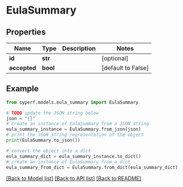 # EulaSummary


## Properties

Name | Type | Description | Notes
------------ | ------------- | ------------- | -------------
**id** | **str** |  | [optional] 
**accepted** | **bool** |  | [default to False]

## Example

```python
from cyperf.models.eula_summary import EulaSummary

# TODO update the JSON string below
json = "{}"
# create an instance of EulaSummary from a JSON string
eula_summary_instance = EulaSummary.from_json(json)
# print the JSON string representation of the object
print(EulaSummary.to_json())

# convert the object into a dict
eula_summary_dict = eula_summary_instance.to_dict()
# create an instance of EulaSummary from a dict
eula_summary_from_dict = EulaSummary.from_dict(eula_summary_dict)
```
[[Back to Model list]](../README.md#documentation-for-models) [[Back to API list]](../README.md#documentation-for-api-endpoints) [[Back to README]](../README.md)


